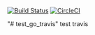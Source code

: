 [![Build Status](https://travis-ci.org/rakibul/test_go_travis.svg?branch=master)](https://travis-ci.org/rakibul/test_go_travis)
[![CircleCI](https://circleci.com/gh/rakibul/test_go_travis/master.svg?style=shield)](https://circleci.com/gh/rakibul/test_go_travis/master.svg)

"# test_go_travis"
test travis
